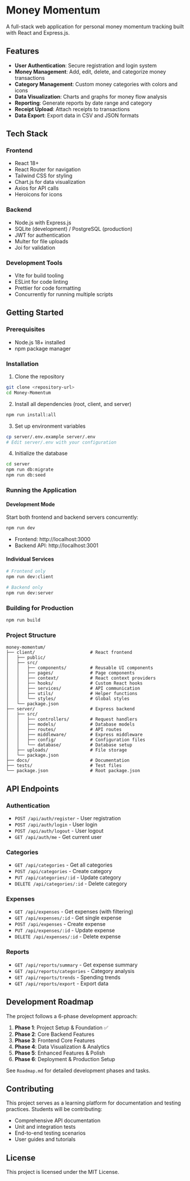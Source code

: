# Money Momentum

A full-stack web application for personal money momentum tracking built with React and Express.js.
<!-- Enhanced project documentation -->

## Features

- **User Authentication**: Secure registration and login system
- **Money Management**: Add, edit, delete, and categorize money transactions
- **Category Management**: Custom money categories with colors and icons
- **Data Visualization**: Charts and graphs for money flow analysis
- **Reporting**: Generate reports by date range and category
- **Receipt Upload**: Attach receipts to transactions
- **Data Export**: Export data in CSV and JSON formats

## Tech Stack

### Frontend
- React 18+
- React Router for navigation
- Tailwind CSS for styling
- Chart.js for data visualization
- Axios for API calls
- Heroicons for icons

### Backend
- Node.js with Express.js
- SQLite (development) / PostgreSQL (production)
- JWT for authentication
- Multer for file uploads
- Joi for validation

### Development Tools
- Vite for build tooling
- ESLint for code linting
- Prettier for code formatting
- Concurrently for running multiple scripts

## Getting Started

### Prerequisites
- Node.js 18+ installed
- npm package manager

### Installation

1. Clone the repository
```bash
git clone <repository-url>
cd Money-Momentum
```

2. Install all dependencies (root, client, and server)
```bash
npm run install:all
```

3. Set up environment variables
```bash
cp server/.env.example server/.env
# Edit server/.env with your configuration
```

4. Initialize the database
```bash
cd server
npm run db:migrate
npm run db:seed
```

### Running the Application

#### Development Mode
Start both frontend and backend servers concurrently:
```bash
npm run dev
```

- Frontend: http://localhost:3000
- Backend API: http://localhost:3001

#### Individual Services
```bash
# Frontend only
npm run dev:client

# Backend only  
npm run dev:server
```

### Building for Production

```bash
npm run build
```

### Project Structure

```
money-momentum/
├── client/                     # React frontend
│   ├── public/
│   ├── src/
│   │   ├── components/         # Reusable UI components
│   │   ├── pages/              # Page components
│   │   ├── context/            # React context providers
│   │   ├── hooks/              # Custom React hooks
│   │   ├── services/           # API communication
│   │   ├── utils/              # Helper functions
│   │   └── styles/             # Global styles
│   └── package.json
├── server/                     # Express backend
│   ├── src/
│   │   ├── controllers/        # Request handlers
│   │   ├── models/             # Database models
│   │   ├── routes/             # API routes
│   │   ├── middleware/         # Express middleware
│   │   ├── config/             # Configuration files
│   │   └── database/           # Database setup
│   ├── uploads/                # File storage
│   └── package.json
├── docs/                       # Documentation
├── tests/                      # Test files
└── package.json                # Root package.json
```

## API Endpoints

### Authentication
- `POST /api/auth/register` - User registration
- `POST /api/auth/login` - User login
- `POST /api/auth/logout` - User logout
- `GET /api/auth/me` - Get current user

### Categories
- `GET /api/categories` - Get all categories
- `POST /api/categories` - Create category
- `PUT /api/categories/:id` - Update category
- `DELETE /api/categories/:id` - Delete category

### Expenses
- `GET /api/expenses` - Get expenses (with filtering)
- `GET /api/expenses/:id` - Get single expense
- `POST /api/expenses` - Create expense
- `PUT /api/expenses/:id` - Update expense
- `DELETE /api/expenses/:id` - Delete expense

### Reports
- `GET /api/reports/summary` - Get expense summary
- `GET /api/reports/categories` - Category analysis
- `GET /api/reports/trends` - Spending trends
- `GET /api/reports/export` - Export data

## Development Roadmap

The project follows a 6-phase development approach:

1. **Phase 1**: Project Setup & Foundation ✅
2. **Phase 2**: Core Backend Features
3. **Phase 3**: Frontend Core Features  
4. **Phase 4**: Data Visualization & Analytics
5. **Phase 5**: Enhanced Features & Polish
6. **Phase 6**: Deployment & Production Setup

See `Roadmap.md` for detailed development phases and tasks.

## Contributing

This project serves as a learning platform for documentation and testing practices. Students will be contributing:

- Comprehensive API documentation
- Unit and integration tests
- End-to-end testing scenarios
- User guides and tutorials

## License

This project is licensed under the MIT License.